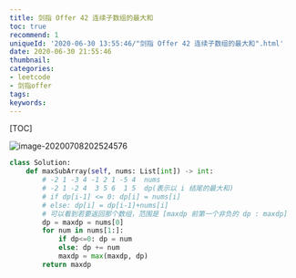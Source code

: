 ```yaml
---
title: 剑指 Offer 42 连续子数组的最大和
toc: true
recommend: 1
uniqueId: '2020-06-30 13:55:46/"剑指 Offer 42 连续子数组的最大和".html'
date: 2020-06-30 21:55:46
thumbnail:
categories:
- leetcode
- 剑指offer
tags:
keywords:
---
```


[TOC]

<!--more-->

![image-20200708202524576](https://i.loli.net/2020/07/08/wsP1blqSL5ANiR6.png)

```python
class Solution:
    def maxSubArray(self, nums: List[int]) -> int:
        # -2 1 -3 4 -1 2 1 -5 4  nums
        # -2 1 -2 4  3 5 6  1 5  dp(表示以 i 结尾的最大和)
        # if dp[i-1] <= 0: dp[i] = nums[i]
        # else: dp[i] = dp[i-1]+nums[i]
        # 可以看到若要返回那个数组，范围是 [maxdp 前第一个非负的 dp : maxdp]
        dp = maxdp = nums[0]
        for num in nums[1:]:
            if dp<=0: dp = num
            else: dp += num
            maxdp = max(maxdp, dp)
        return maxdp

```

